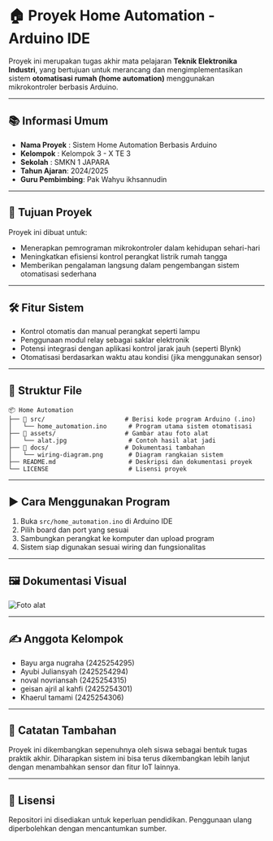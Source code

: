 # 🏠 Proyek Home Automation - Arduino IDE

Proyek ini merupakan tugas akhir mata pelajaran **Teknik Elektronika Industri**, yang bertujuan untuk merancang dan mengimplementasikan sistem **otomatisasi rumah (home automation)** menggunakan mikrokontroler berbasis Arduino.

---

## 📚 Informasi Umum

- **Nama Proyek** : Sistem Home Automation Berbasis Arduino
- **Kelompok**    : Kelompok 3 - X TE 3
- **Sekolah**     : SMKN 1 JAPARA
- **Tahun Ajaran**: 2024/2025
- **Guru Pembimbing**: Pak Wahyu ikhsannudin

---

## 🎯 Tujuan Proyek

Proyek ini dibuat untuk:
- Menerapkan pemrograman mikrokontroler dalam kehidupan sehari-hari
- Meningkatkan efisiensi kontrol perangkat listrik rumah tangga
- Memberikan pengalaman langsung dalam pengembangan sistem otomatisasi sederhana

---

## 🛠️ Fitur Sistem

- Kontrol otomatis dan manual perangkat seperti lampu
- Penggunaan modul relay sebagai saklar elektronik
- Potensi integrasi dengan aplikasi kontrol jarak jauh (seperti Blynk)
- Otomatisasi berdasarkan waktu atau kondisi (jika menggunakan sensor)

---

## 📁 Struktur File

```
📦 Home Automation  
├── 📁 src/                      # Berisi kode program Arduino (.ino)  
│   └── home_automation.ino      # Program utama sistem otomatisasi  
├── 📁 assets/                   # Gambar atau foto alat  
│   └── alat.jpg                 # Contoh hasil alat jadi  
├── 📁 docs/                     # Dokumentasi tambahan  
│   └── wiring-diagram.png       # Diagram rangkaian sistem  
├── README.md                    # Deskripsi dan dokumentasi proyek  
└── LICENSE                      # Lisensi proyek  
```

---

## ▶️ Cara Menggunakan Program

1. Buka `src/home_automation.ino` di Arduino IDE
2. Pilih board dan port yang sesuai 
3. Sambungkan perangkat ke komputer dan upload program
4. Sistem siap digunakan sesuai wiring dan fungsionalitas

---

## 🖼️ Dokumentasi Visual

![Foto alat](assets/alat.jpg)  

---

## ✍️ Anggota Kelompok

- Bayu arga nugraha     (2425254295)
- Ayubi Juliansyah      (2425254294)
- noval novriansah      (2425254315)
- geisan ajril al kahfi (2425254301)
- Khaerul tamami        (2425254306)

---

## 📄 Catatan Tambahan

Proyek ini dikembangkan sepenuhnya oleh siswa sebagai bentuk tugas praktik akhir. Diharapkan sistem ini bisa terus dikembangkan lebih lanjut dengan menambahkan sensor dan fitur IoT lainnya.

---

## 📃 Lisensi

Repositori ini disediakan untuk keperluan pendidikan. Penggunaan ulang diperbolehkan dengan mencantumkan sumber.

